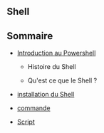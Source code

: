 ## Shell


## Sommaire

* [Introduction au  Powershell](https://github.com/nsegur66/Powershell/blob/main/Introduction%20au%20Shell.md)
    
    * Histoire du Shell
    
    * Qu'est ce que le Shell ?

* [installation du Shell](https://github.com/nsegur66/Powershell/blob/main/Installation%20du%20Shell.md)

* [commande](https://github.com/nsegur66/Powershell/blob/main/Commande)

* [Script]()



